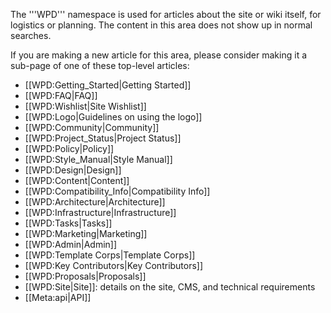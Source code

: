 The '''WPD''' namespace is used for articles about the site or wiki itself, for logistics or planning. The content in this area does not show up in normal searches.

If you are making a new article for this area, please consider making it a sub-page of one of these top-level articles:
* [[WPD:Getting_Started|Getting Started]]
* [[WPD:FAQ|FAQ]]
* [[WPD:Wishlist|Site Wishlist]]
* [[WPD:Logo|Guidelines on using the logo]]
* [[WPD:Community|Community]]
* [[WPD:Project_Status|Project Status]]
* [[WPD:Policy|Policy]]
* [[WPD:Style_Manual|Style Manual]]
* [[WPD:Design|Design]]
* [[WPD:Content|Content]]
* [[WPD:Compatibility_Info|Compatibility Info]]
* [[WPD:Architecture|Architecture]]
* [[WPD:Infrastructure|Infrastructure]]
* [[WPD:Tasks|Tasks]]
* [[WPD:Marketing|Marketing]]
* [[WPD:Admin|Admin]]
* [[WPD:Template Corps|Template Corps]]
* [[WPD:Key Contributors|Key Contributors]]
* [[WPD:Proposals|Proposals]]
* [[WPD:Site|Site]]: details on the site, CMS, and technical requirements
* [[Meta:api|API]]